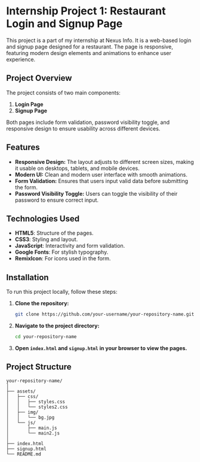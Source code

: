 # Internship Project 1: Restaurant Login and Signup Page

This project is a part of my internship at Nexus Info. It is a web-based login and signup page designed for a restaurant. The page is responsive, featuring modern design elements and animations to enhance user experience.

## Project Overview

The project consists of two main components:
1. **Login Page**
2. **Signup Page**

Both pages include form validation, password visibility toggle, and responsive design to ensure usability across different devices.

## Features

- **Responsive Design:** The layout adjusts to different screen sizes, making it usable on desktops, tablets, and mobile devices.
- **Modern UI:** Clean and modern user interface with smooth animations.
- **Form Validation:** Ensures that users input valid data before submitting the form.
- **Password Visibility Toggle:** Users can toggle the visibility of their password to ensure correct input.

## Technologies Used

- **HTML5**: Structure of the pages.
- **CSS3**: Styling and layout.
- **JavaScript**: Interactivity and form validation.
- **Google Fonts**: For stylish typography.
- **RemixIcon**: For icons used in the form.

## Installation

To run this project locally, follow these steps:

1. **Clone the repository:**
    ```bash
    git clone https://github.com/your-username/your-repository-name.git
    ```

2. **Navigate to the project directory:**
    ```bash
    cd your-repository-name
    ```

3. **Open `index.html` and `signup.html` in your browser to view the pages.**

## Project Structure

```plaintext
your-repository-name/
│
├── assets/
│   ├── css/
│   │   ├── styles.css
│   │   └── styles2.css
│   ├── img/
│   │   └── bg.jpg
│   └── js/
│       ├── main.js
│       └── main2.js
│
├── index.html
├── signup.html
└── README.md
